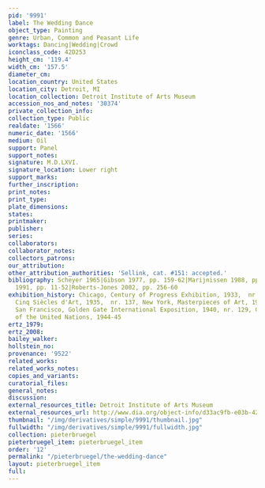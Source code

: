 ```yaml
---
pid: '9991'
label: The Wedding Dance
object_type: Painting
genre: Urban, Common and Peasant Life
worktags: Dancing|Wedding|Crowd
iconclass_code: 42D253
height_cm: '119.4'
width_cm: '157.5'
diameter_cm:
location_country: United States
location_city: Detroit, MI
location_collection: Detroit Institute of Arts Museum
accession_nos_and_notes: '30374'
private_collection_info:
collection_type: Public
realdate: '1566'
numeric_date: '1566'
medium: Oil
support: Panel
support_notes:
signature: M.D.LXVI.
signature_location: Lower right
support_marks:
further_inscription:
print_notes:
print_type:
plate_dimensions:
states:
printmaker:
publisher:
series:
collaborators:
collaborator_notes:
collectors_patrons:
our_attribution:
other_attribution_authorities: 'Sellink, cat. #151: accepted.'
bibliography: Scheyer 1965|Gibson 1977, pp. 159-62|Marijnissen 1988, pp. 293-95|Gibson
  1991, pp. 11-52|Roberts-Jones 2002, pp. 256-60
exhibition_history: Chicago, Century of Progress Exhibition, 1933,  nr. 34, Brussels,
  Cinq Siècles d'Art, 1935,  nr. 137, New York, Masterpieces of Art, 1939, nr. 25,
  San Francisco, Golden Gate International Exposition, 1940, nr. 129, Chicago, Art
  of the United Nations, 1944-45
ertz_1979:
ertz_2008:
bailey_walker:
hollstein_no:
provenance: '9522'
related_works:
related_works_notes:
copies_and_variants:
curatorial_files:
general_notes:
discussion:
external_resources_title: Detroit Institute of Arts Museum
external_resources_url: http://www.dia.org/object-info/d33ac9fb-e03b-4287-923e-c5e42b7f65e6.aspx
thumbnail: "/img/derivatives/simple/9991/thumbnail.jpg"
fullwidth: "/img/derivatives/simple/9991/fullwidth.jpg"
collection: pieterbruegel
pieterbruegel_item: pieterbruegel_item
order: '12'
permalink: "/pieterbruegel/the-wedding-dance"
layout: pieterbruegel_item
full:
---
```

